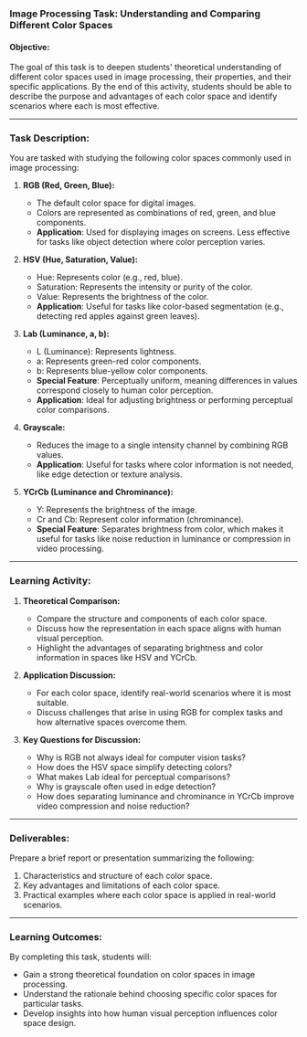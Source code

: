 ### Image Processing Task: Understanding and Comparing Different Color Spaces

#### Objective:
The goal of this task is to deepen students' theoretical understanding of different color spaces used in image processing, their properties, and their specific applications. By the end of this activity, students should be able to describe the purpose and advantages of each color space and identify scenarios where each is most effective.

---

### Task Description:

You are tasked with studying the following color spaces commonly used in image processing:  

1. **RGB (Red, Green, Blue):**  
   - The default color space for digital images.  
   - Colors are represented as combinations of red, green, and blue components.  
   - **Application**: Used for displaying images on screens. Less effective for tasks like object detection where color perception varies.  

2. **HSV (Hue, Saturation, Value):**  
   - Hue: Represents color (e.g., red, blue).  
   - Saturation: Represents the intensity or purity of the color.  
   - Value: Represents the brightness of the color.  
   - **Application**: Useful for tasks like color-based segmentation (e.g., detecting red apples against green leaves).  

3. **Lab (Luminance, a, b):**  
   - L (Luminance): Represents lightness.  
   - a: Represents green-red color components.  
   - b: Represents blue-yellow color components.  
   - **Special Feature**: Perceptually uniform, meaning differences in values correspond closely to human color perception.  
   - **Application**: Ideal for adjusting brightness or performing perceptual color comparisons.  

4. **Grayscale:**  
   - Reduces the image to a single intensity channel by combining RGB values.  
   - **Application**: Useful for tasks where color information is not needed, like edge detection or texture analysis.  

5. **YCrCb (Luminance and Chrominance):**  
   - Y: Represents the brightness of the image.  
   - Cr and Cb: Represent color information (chrominance).  
   - **Special Feature**: Separates brightness from color, which makes it useful for tasks like noise reduction in luminance or compression in video processing.  

---

### Learning Activity:
1. **Theoretical Comparison:**  
   - Compare the structure and components of each color space.  
   - Discuss how the representation in each space aligns with human visual perception.  
   - Highlight the advantages of separating brightness and color information in spaces like HSV and YCrCb.  

2. **Application Discussion:**  
   - For each color space, identify real-world scenarios where it is most suitable.  
   - Discuss challenges that arise in using RGB for complex tasks and how alternative spaces overcome them.  

3. **Key Questions for Discussion:**  
   - Why is RGB not always ideal for computer vision tasks?  
   - How does the HSV space simplify detecting colors?  
   - What makes Lab ideal for perceptual comparisons?  
   - Why is grayscale often used in edge detection?  
   - How does separating luminance and chrominance in YCrCb improve video compression and noise reduction?  

---

### Deliverables:
Prepare a brief report or presentation summarizing the following:
1. Characteristics and structure of each color space.  
2. Key advantages and limitations of each color space.  
3. Practical examples where each color space is applied in real-world scenarios.  

---

### Learning Outcomes:
By completing this task, students will:  
- Gain a strong theoretical foundation on color spaces in image processing.  
- Understand the rationale behind choosing specific color spaces for particular tasks.  
- Develop insights into how human visual perception influences color space design.  